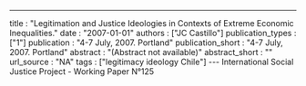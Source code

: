 ---
title : "Legitimation and Justice Ideologies in Contexts of Extreme Economic Inequalities."
date : "2007-01-01"
authors : ["JC Castillo"]
publication_types : ["1"]
publication : "4-7 July, 2007. Portland"
publication_short : "4-7 July, 2007. Portland"
abstract : "(Abstract not available)"
abstract_short : ""
url_source : "NA"
tags : ["legitimacy ideology Chile"]
--- International Social Justice Project - Working Paper N°125
